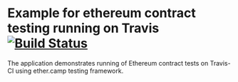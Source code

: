 # Example for ethereum contract testing running on Travis [![Build Status](https://travis-ci.org/ether-camp/ethereum-test-travis.svg?branch=master)](https://travis-ci.org/ether-camp/ethereum-test-travis)

The application demonstrates running of Ethereum contract tests on Travis-CI using ether.camp testing framework.